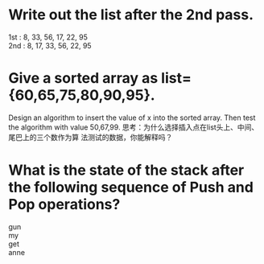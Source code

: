 # Write out the list after the 2nd pass. 
1st : 8, 33, 56, 17, 22, 95    
2nd : 8, 17, 33, 56, 22, 95  

# Give a sorted array as list={60,65,75,80,90,95}. 
Design an algorithm to insert the value of x into the sorted array. Then test the algorithm with value 50,67,99. 
思考：为什么选择插入点在list头上、中间、尾巴上的三个数作为算 法测试的数据，你能解释吗？  

# What is the state of the stack after the following sequence of Push and Pop operations? 
gun  
my  
get  
anne  
